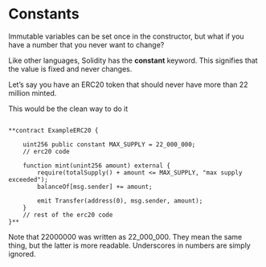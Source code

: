 # Constants

Immutable variables can be set once in the constructor, but what if you have a number that you never want to change?

Like other languages, Solidity has the **constant** keyword. This signifies that the value is fixed and never changes.

Let’s say you have an ERC20 token that should never have more than 22 million minted.

This would be the clean way to do it

```solidity

**contract ExampleERC20 {

    uint256 public constant MAX_SUPPLY = 22_000_000;
    // erc20 code

    function mint(unint256 amount) external {
        require(totalSupply() + amount <= MAX_SUPPLY, "max supply exceeded");
        balanceOf[msg.sender] += amount;

        emit Transfer(address(0), msg.sender, amount);
    }
    // rest of the erc20 code
}**
```

Note that 22000000 was written as 22_000_000. They mean the same thing, but the latter is more readable. Underscores in numbers are simply ignored.
